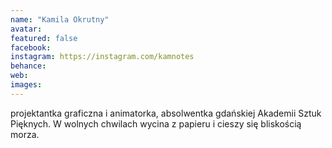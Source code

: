 ```yaml
---
name: "Kamila Okrutny"
avatar: 
featured: false
facebook: 
instagram: https://instagram.com/kamnotes
behance: 
web:
images:
---
```

projektantka graficzna i animatorka, absolwentka gdańskiej Akademii Sztuk Pięknych. W wolnych chwilach wycina z papieru i cieszy się bliskością morza.

